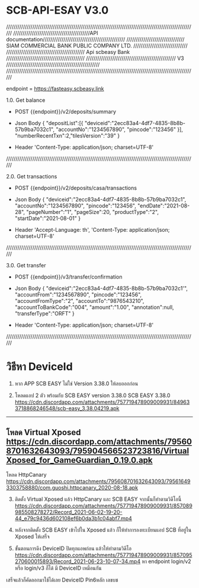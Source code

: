 # SCB-API-ESAY V3.0
//////////////////////////////////////////////////////////////////////////////////////////////////////
/////////////////////////////////////////API documentation////////////////////////////////////////////
/////////////////////////////// SIAM COMMERCIAL BANK PUBLIC COMPANY LTD. /////////////////////////////
////////////////////////////////////////// Api scbeasy Bank //////////////////////////////////////////
//////////////////////////////////////////////// V3 //////////////////////////////////////////////////
//////////////////////////////////////////////////////////////////////////////////////////////////////

endpoint	= https://fasteasy.scbeasy.link

1.0. Get balance
- POST 
	{{endpoint}}/v2/deposits/summary

- Json Body
	{
		"depositList":[{
			"deviceid":"2ecc83a4-4df7-4835-8b8b-57b9ba7032c1",
			"accountNo":"1234567890",
			"pincode":"123456"
			}],
		"numberRecentTxn":2,"tilesVersion":"39"
	}

- Header
	'Content-Type: application/json; charset=UTF-8'

//////////////////////////////////////////////////////////////////////////////////////////////////////

2.0. Get transactions	
- POST 
	{{endpoint}}/v2/deposits/casa/transactions

- Json Body
	{
		"deviceid":"2ecc83a4-4df7-4835-8b8b-57b9ba7032c1",
		"accountNo":"1234567890",
		"pincode":"123456",
		"endDate":"2021-08-28",
		"pageNumber":"1",
		"pageSize":20,
		"productType":"2",
		"startDate":"2021-08-01"
	}

- Header
	'Accept-Language: th',
	'Content-Type: application/json; charset=UTF-8'

//////////////////////////////////////////////////////////////////////////////////////////////////////

3.0. Get transfer
- POST 
	{{endpoint}}/v3/transfer/confirmation

- Json Body
	{
		"deviceid":"2ecc83a4-4df7-4835-8b8b-57b9ba7032c1'",
		"accountFrom":"1234567890",
		"pincode":"123456",
		"accountFromType":"2",
		"accountTo":"9876543210",
		"accountToBankCode":"004",
		"amount":"1.00",
		"annotation":null,
		"transferType":"ORFT"
	}

- Header
	'Content-Type: application/json; charset=UTF-8'

//////////////////////////////////////////////////////////////////////////////////////////////////////

วิธีหา DeviceId
=====================
1) หาก APP SCB EASY ไม่ใช่ Version 3.38.0 ให้ลบออกก่อน

2) โหลดแอป 2 ตัว พร้อมกับ SCB EASY version 3.38.0
SCB EASY 3.38.0
https://cdn.discordapp.com/attachments/757719478909009931/849633718868246548/scb-easy_3.38.04219.apk
---------------------
โหลด Virtual Xposed
https://cdn.discordapp.com/attachments/795608701632643093/795904566523723816/VirtualXposed_for_GameGuardian_0.19.0.apk
----------------------
โหลด HttpCanary
https://cdn.discordapp.com/attachments/795608701632643093/795616493303758880/com.guoshi.httpcanary_2020-08-18.apk

3) ติดตั้ง Virtual Xposed แล้ว HttpCanary และ SCB EASY
จากนั้นก็ทำตามวิดีโอนี้
https://cdn.discordapp.com/attachments/757719478909009931/857089985508278272/Record_2021-06-02-19-20-44_e79c9436d602108ef6b0da3b1c04abf7.mp4

4) หลังจากติดตั้ง SCB EASY เข้าไปใน Xposed แล้ว ก็ให้ทำการลงทะเบียนแอป SCB ที่อยู่ใน Xposed ให้เสร็จ

5) ขั้นตอนการดึง DeviceID ปิดทุกแอพก่อน แล้วให้ทำตามวิดีโอ
https://cdn.discordapp.com/attachments/757719478909009931/857095270600015893/Record_2021-06-23-10-07-34.mp4
หา endpoint login/v2 หรือ login/v3 ก็ได้ มี DeviceID เหมือนกัน

เสร็จแล้วก็คัดลอกมาใช้ได้เลย DeviceID Pin6หลัก เลขบช
